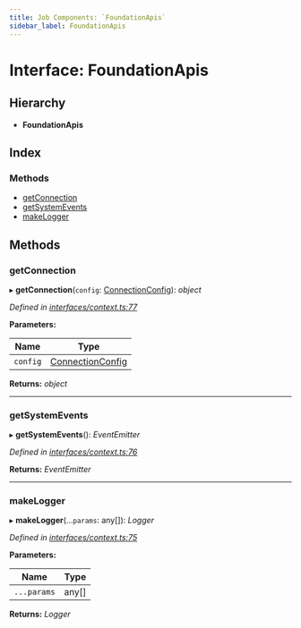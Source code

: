 ```yaml
---
title: Job Components: `FoundationApis`
sidebar_label: FoundationApis
---
```


# Interface: FoundationApis

## Hierarchy

* **FoundationApis**

## Index

### Methods

* [getConnection](foundationapis.md#getconnection)
* [getSystemEvents](foundationapis.md#getsystemevents)
* [makeLogger](foundationapis.md#makelogger)

## Methods

###  getConnection

▸ **getConnection**(`config`: [ConnectionConfig](connectionconfig.md)): *object*

*Defined in [interfaces/context.ts:77](https://github.com/terascope/teraslice/blob/0ae31df4/packages/job-components/src/interfaces/context.ts#L77)*

**Parameters:**

Name | Type |
------ | ------ |
`config` | [ConnectionConfig](connectionconfig.md) |

**Returns:** *object*

___

###  getSystemEvents

▸ **getSystemEvents**(): *EventEmitter*

*Defined in [interfaces/context.ts:76](https://github.com/terascope/teraslice/blob/0ae31df4/packages/job-components/src/interfaces/context.ts#L76)*

**Returns:** *EventEmitter*

___

###  makeLogger

▸ **makeLogger**(...`params`: any[]): *Logger*

*Defined in [interfaces/context.ts:75](https://github.com/terascope/teraslice/blob/0ae31df4/packages/job-components/src/interfaces/context.ts#L75)*

**Parameters:**

Name | Type |
------ | ------ |
`...params` | any[] |

**Returns:** *Logger*
